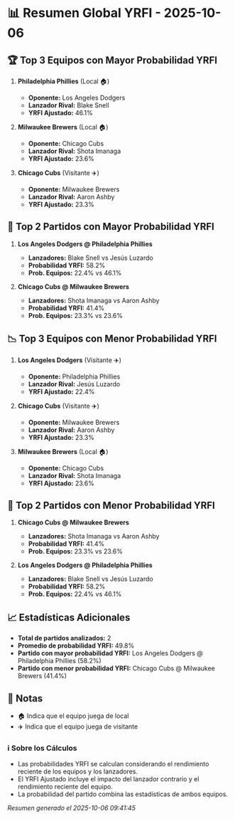 # 📊 Resumen Global YRFI - 2025-10-06

## 🏆 Top 3 Equipos con Mayor Probabilidad YRFI

1. **Philadelphia Phillies** (Local 🏠)
   - **Oponente:** Los Angeles Dodgers
   - **Lanzador Rival:** Blake Snell
   - **YRFI Ajustado:** 46.1%

2. **Milwaukee Brewers** (Local 🏠)
   - **Oponente:** Chicago Cubs
   - **Lanzador Rival:** Shota Imanaga
   - **YRFI Ajustado:** 23.6%

3. **Chicago Cubs** (Visitante ✈️)
   - **Oponente:** Milwaukee Brewers
   - **Lanzador Rival:** Aaron Ashby
   - **YRFI Ajustado:** 23.3%

## 🎯 Top 2 Partidos con Mayor Probabilidad YRFI

1. **Los Angeles Dodgers @ Philadelphia Phillies**
   - **Lanzadores:** Blake Snell vs Jesús Luzardo
   - **Probabilidad YRFI:** 58.2%
   - **Prob. Equipos:** 22.4% vs 46.1%

2. **Chicago Cubs @ Milwaukee Brewers**
   - **Lanzadores:** Shota Imanaga vs Aaron Ashby
   - **Probabilidad YRFI:** 41.4%
   - **Prob. Equipos:** 23.3% vs 23.6%

## 📉 Top 3 Equipos con Menor Probabilidad YRFI

1. **Los Angeles Dodgers** (Visitante ✈️)
   - **Oponente:** Philadelphia Phillies
   - **Lanzador Rival:** Jesús Luzardo
   - **YRFI Ajustado:** 22.4%

2. **Chicago Cubs** (Visitante ✈️)
   - **Oponente:** Milwaukee Brewers
   - **Lanzador Rival:** Aaron Ashby
   - **YRFI Ajustado:** 23.3%

3. **Milwaukee Brewers** (Local 🏠)
   - **Oponente:** Chicago Cubs
   - **Lanzador Rival:** Shota Imanaga
   - **YRFI Ajustado:** 23.6%

## 🛑 Top 2 Partidos con Menor Probabilidad YRFI

1. **Chicago Cubs @ Milwaukee Brewers**
   - **Lanzadores:** Shota Imanaga vs Aaron Ashby
   - **Probabilidad YRFI:** 41.4%
   - **Prob. Equipos:** 23.3% vs 23.6%

2. **Los Angeles Dodgers @ Philadelphia Phillies**
   - **Lanzadores:** Blake Snell vs Jesús Luzardo
   - **Probabilidad YRFI:** 58.2%
   - **Prob. Equipos:** 22.4% vs 46.1%

## 📈 Estadísticas Adicionales

- **Total de partidos analizados:** 2
- **Promedio de probabilidad YRFI:** 49.8%
- **Partido con mayor probabilidad YRFI:** Los Angeles Dodgers @ Philadelphia Phillies (58.2%)
- **Partido con menor probabilidad YRFI:** Chicago Cubs @ Milwaukee Brewers (41.4%)

## 📝 Notas

- 🏠 Indica que el equipo juega de local
- ✈️ Indica que el equipo juega de visitante

### ℹ️ Sobre los Cálculos
- Las probabilidades YRFI se calculan considerando el rendimiento reciente de los equipos y los lanzadores.
- El YRFI Ajustado incluye el impacto del lanzador contrario y el rendimiento reciente del equipo.
- La probabilidad del partido combina las estadísticas de ambos equipos.

*Resumen generado el 2025-10-06 09:41:45*